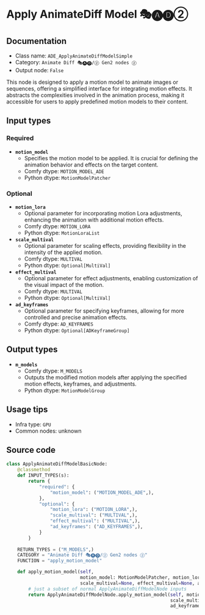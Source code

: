 # Apply AnimateDiff Model 🎭🅐🅓②
## Documentation
- Class name: `ADE_ApplyAnimateDiffModelSimple`
- Category: `Animate Diff 🎭🅐🅓/② Gen2 nodes ②`
- Output node: `False`

This node is designed to apply a motion model to animate images or sequences, offering a simplified interface for integrating motion effects. It abstracts the complexities involved in the animation process, making it accessible for users to apply predefined motion models to their content.
## Input types
### Required
- **`motion_model`**
    - Specifies the motion model to be applied. It is crucial for defining the animation behavior and effects on the target content.
    - Comfy dtype: `MOTION_MODEL_ADE`
    - Python dtype: `MotionModelPatcher`
### Optional
- **`motion_lora`**
    - Optional parameter for incorporating motion Lora adjustments, enhancing the animation with additional motion effects.
    - Comfy dtype: `MOTION_LORA`
    - Python dtype: `MotionLoraList`
- **`scale_multival`**
    - Optional parameter for scaling effects, providing flexibility in the intensity of the applied motion.
    - Comfy dtype: `MULTIVAL`
    - Python dtype: `Optional[MultiVal]`
- **`effect_multival`**
    - Optional parameter for effect adjustments, enabling customization of the visual impact of the motion.
    - Comfy dtype: `MULTIVAL`
    - Python dtype: `Optional[MultiVal]`
- **`ad_keyframes`**
    - Optional parameter for specifying keyframes, allowing for more controlled and precise animation effects.
    - Comfy dtype: `AD_KEYFRAMES`
    - Python dtype: `Optional[ADKeyframeGroup]`
## Output types
- **`m_models`**
    - Comfy dtype: `M_MODELS`
    - Outputs the modified motion models after applying the specified motion effects, keyframes, and adjustments.
    - Python dtype: `MotionModelGroup`
## Usage tips
- Infra type: `GPU`
- Common nodes: unknown


## Source code
```python
class ApplyAnimateDiffModelBasicNode:
    @classmethod
    def INPUT_TYPES(s):
        return {
            "required": {
                "motion_model": ("MOTION_MODEL_ADE",),
            },
            "optional": {
                "motion_lora": ("MOTION_LORA",),
                "scale_multival": ("MULTIVAL",),
                "effect_multival": ("MULTIVAL",),
                "ad_keyframes": ("AD_KEYFRAMES",),
            }
        }
    
    RETURN_TYPES = ("M_MODELS",)
    CATEGORY = "Animate Diff 🎭🅐🅓/② Gen2 nodes ②"
    FUNCTION = "apply_motion_model"

    def apply_motion_model(self,
                           motion_model: MotionModelPatcher, motion_lora: MotionLoraList=None,
                           scale_multival=None, effect_multival=None, ad_keyframes=None):
        # just a subset of normal ApplyAnimateDiffModelNode inputs
        return ApplyAnimateDiffModelNode.apply_motion_model(self, motion_model, motion_lora=motion_lora,
                                                            scale_multival=scale_multival, effect_multival=effect_multival,
                                                            ad_keyframes=ad_keyframes)

```
